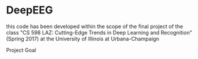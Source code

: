 # DeepEEG

this code has been developed within the scope of the final project of the class "CS 598 LAZ: Cutting-Edge Trends in Deep Learning and Recognition" (Spring 2017) at the University of Illinois at Urbana-Champaign

Project Goal
